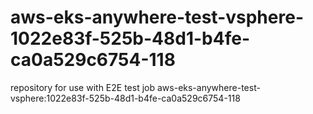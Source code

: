 # aws-eks-anywhere-test-vsphere-1022e83f-525b-48d1-b4fe-ca0a529c6754-118
repository for use with E2E test job aws-eks-anywhere-test-vsphere:1022e83f-525b-48d1-b4fe-ca0a529c6754-118
